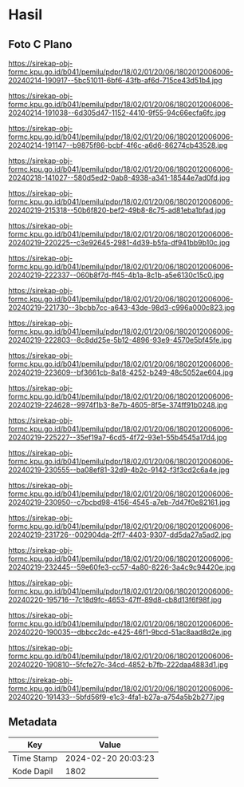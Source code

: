 # Hasil

## Foto C Plano

https://sirekap-obj-formc.kpu.go.id/b041/pemilu/pdpr/18/02/01/20/06/1802012006006-20240214-190917--5bc51011-6bf6-43fb-af6d-715ce43d51b4.jpg

https://sirekap-obj-formc.kpu.go.id/b041/pemilu/pdpr/18/02/01/20/06/1802012006006-20240214-191038--6d305d47-1152-4410-9f55-94c66ecfa6fc.jpg

https://sirekap-obj-formc.kpu.go.id/b041/pemilu/pdpr/18/02/01/20/06/1802012006006-20240214-191147--b9875f86-bcbf-4f6c-a6d6-86274cb43528.jpg

https://sirekap-obj-formc.kpu.go.id/b041/pemilu/pdpr/18/02/01/20/06/1802012006006-20240218-141027--580d5ed2-0ab8-4938-a341-18544e7ad0fd.jpg

https://sirekap-obj-formc.kpu.go.id/b041/pemilu/pdpr/18/02/01/20/06/1802012006006-20240219-215318--50b6f820-bef2-49b8-8c75-ad81eba1bfad.jpg

https://sirekap-obj-formc.kpu.go.id/b041/pemilu/pdpr/18/02/01/20/06/1802012006006-20240219-220225--c3e92645-2981-4d39-b5fa-df941bb9b10c.jpg

https://sirekap-obj-formc.kpu.go.id/b041/pemilu/pdpr/18/02/01/20/06/1802012006006-20240219-222337--060b8f7d-ff45-4b1a-8c1b-a5e6130c15c0.jpg

https://sirekap-obj-formc.kpu.go.id/b041/pemilu/pdpr/18/02/01/20/06/1802012006006-20240219-221730--3bcbb7cc-a643-43de-98d3-c996a000c823.jpg

https://sirekap-obj-formc.kpu.go.id/b041/pemilu/pdpr/18/02/01/20/06/1802012006006-20240219-222803--8c8dd25e-5b12-4896-93e9-4570e5bf45fe.jpg

https://sirekap-obj-formc.kpu.go.id/b041/pemilu/pdpr/18/02/01/20/06/1802012006006-20240219-223609--bf3661cb-8a18-4252-b249-48c5052ae604.jpg

https://sirekap-obj-formc.kpu.go.id/b041/pemilu/pdpr/18/02/01/20/06/1802012006006-20240219-224628--9974f1b3-8e7b-4605-8f5e-374ff91b0248.jpg

https://sirekap-obj-formc.kpu.go.id/b041/pemilu/pdpr/18/02/01/20/06/1802012006006-20240219-225227--35ef19a7-6cd5-4f72-93e1-55b4545a17d4.jpg

https://sirekap-obj-formc.kpu.go.id/b041/pemilu/pdpr/18/02/01/20/06/1802012006006-20240219-230555--ba08ef81-32d9-4b2c-9142-f3f3cd2c6a4e.jpg

https://sirekap-obj-formc.kpu.go.id/b041/pemilu/pdpr/18/02/01/20/06/1802012006006-20240219-230950--c7bcbd98-4156-4545-a7eb-7d47f0e82161.jpg

https://sirekap-obj-formc.kpu.go.id/b041/pemilu/pdpr/18/02/01/20/06/1802012006006-20240219-231726--002904da-2ff7-4403-9307-dd5da27a5ad2.jpg

https://sirekap-obj-formc.kpu.go.id/b041/pemilu/pdpr/18/02/01/20/06/1802012006006-20240219-232445--59e60fe3-cc57-4a80-8226-3a4c9c94420e.jpg

https://sirekap-obj-formc.kpu.go.id/b041/pemilu/pdpr/18/02/01/20/06/1802012006006-20240220-195716--7c18d9fc-4653-47ff-89d8-cb8d13f6f98f.jpg

https://sirekap-obj-formc.kpu.go.id/b041/pemilu/pdpr/18/02/01/20/06/1802012006006-20240220-190035--dbbcc2dc-e425-46f1-9bcd-51ac8aad8d2e.jpg

https://sirekap-obj-formc.kpu.go.id/b041/pemilu/pdpr/18/02/01/20/06/1802012006006-20240220-190810--5fcfe27c-34cd-4852-b7fb-222daa4883d1.jpg

https://sirekap-obj-formc.kpu.go.id/b041/pemilu/pdpr/18/02/01/20/06/1802012006006-20240220-191433--5bfd56f9-e1c3-4fa1-b27a-a754a5b2b277.jpg


## Metadata

| Key        | Value               |
| ---------- | ------------------- |
| Time Stamp | 2024-02-20 20:03:23 |
| Kode Dapil | 1802                |



